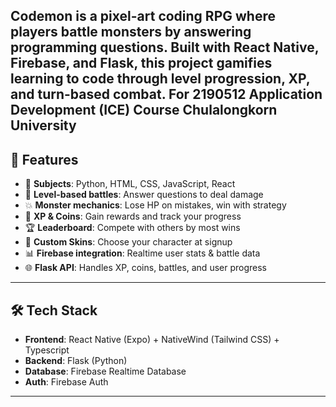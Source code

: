 **Codemon** is a pixel-art coding RPG where players battle monsters by answering programming questions. Built with **React Native**, **Firebase**, and **Flask**, this project gamifies learning to code through level progression, XP, and turn-based combat.
For 2190512 Application Development (ICE) Course Chulalongkorn University
---

## 📱 Features

- 🔢 **Subjects**: Python, HTML, CSS, JavaScript, React
- 🧩 **Level-based battles**: Answer questions to deal damage
- 💥 **Monster mechanics**: Lose HP on mistakes, win with strategy
- 🧠 **XP & Coins**: Gain rewards and track your progress
- 🏆 **Leaderboard**: Compete with others by most wins
- 🎨 **Custom Skins**: Choose your character at signup
- 📊 **Firebase integration**: Realtime user stats & battle data
- 🌐 **Flask API**: Handles XP, coins, battles, and user progress

---

## 🛠️ Tech Stack

- **Frontend**: React Native (Expo) + NativeWind (Tailwind CSS) + Typescript
- **Backend**: Flask (Python)
- **Database**: Firebase Realtime Database
- **Auth**: Firebase Auth

---
